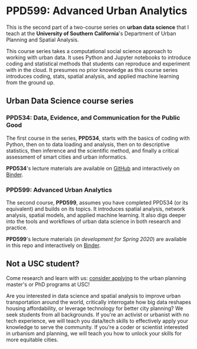 # PPD599: Advanced Urban Analytics

This is the second part of a two-course series on **urban data science** that I teach at the **University of Southern California**'s Department of Urban Planning and Spatial Analysis.

This course series takes a computational social science approach to working with urban data. It uses Python and Jupyter notebooks to introduce coding and statistical methods that students can reproduce and experiment with in the cloud. It presumes no prior knowledge as this course series introduces coding, stats, spatial analysis, and applied machine learning from the ground up.

## Urban Data Science course series

### PPD534: Data, Evidence, and Communication for the Public Good

The first course in the series, **PPD534**, starts with the basics of coding with Python, then on to data loading and analysis, then on to descriptive statistics, then inference and the scientific method, and finally a critical assessment of smart cities and urban informatics.

**PPD534**'s lecture materials are available on [GitHub](https://github.com/gboeing/ppd534) and interactively on [Binder](https://mybinder.org/v2/gh/gboeing/ppd534/master).

### PPD599: Advanced Urban Analytics

The second course, **PPD599**, assumes you have completed PPD534 (or its equivalent) and builds on its topics. It introduces spatial analysis, network analysis, spatial models, and applied machine learning. It also digs deeper into the tools and workflows of urban data science in both research and practice.

**PPD599**'s lecture materials (*in development for Spring 2020*) are available in this repo and interactively on [Binder](https://mybinder.org/v2/gh/gboeing/ppd599/master).

## Not a USC student?

Come research and learn with us: [consider applying](https://geoffboeing.com/lab/) to the urban planning master's or PhD programs at USC!

Are you interested in data science and spatial analysis to improve urban transportation around the world, critically interrogate how big data reshapes housing affordability, or leverage technology for better city planning? We seek students from all backgrounds. If you're an activist or urbanist with no tech experience, we will teach you data/tech skills to effectively apply your knowledge to serve the community. If you're a coder or scientist interested in urbanism and planning, we will teach you how to unlock your skills for more equitable cities.
